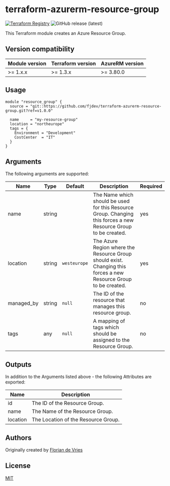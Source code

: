 # terraform-azurerm-resource-group
[![Terraform Registry](https://img.shields.io/badge/Terraform-registry-blueviolet.svg?logo=terraform)](https://registry.terraform.io/providers/hashicorp/azurerm/3.80.0/docs/resources/resource_group)
![GitHub release (latest)](https://img.shields.io/github/v/release/fjdev/terraform-azurerm-resource-group?label=Release)

This Terraform module creates an Azure Resource Group.

## Version compatibility
| Module version | Terraform version | AzureRM version |
| -------------- | ----------------- | --------------- |
| >= 1.x.x       | >= 1.3.x          | >= 3.80.0       |

## Usage
```hcl
module "resource_group" {
  source = "git::https://github.com/fjdev/terraform-azurerm-resource-group.git?ref=v1.0.0"

  name     = "my-resource-group"
  location = "northeurope"
  tags = {
    Environment = "Development"
    CostCenter  = "IT"
  }
}
```

## Arguments
The following arguments are supported:

| Name | Type | Default | Description | Required |
| ---- | ---- | ------- | ----------- | -------- |
| name | string | | The Name which should be used for this Resource Group. Changing this forces a new Resource Group to be created. | yes |
| location | string | `westeurope` | The Azure Region where the Resource Group should exist. Changing this forces a new Resource Group to be created. | yes |
| managed_by | string | `null` | The ID of the resource that manages this resource group. | no |
| tags | any | `null` | A mapping of tags which should be assigned to the Resource Group. | no |

## Outputs
In addition to the Arguments listed above - the following Attributes are exported:

| Name | Description |
| ---- | ----------- |
| id | The ID of the Resource Group. |
| name | The Name of the Resource Group. |
| location | The Location of the Resource Group. |

## Authors
Originally created by [Florian de Vries](https://github.com/fjdev)

## License
[MIT](LICENSE)